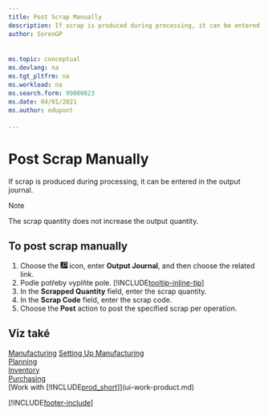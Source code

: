 ```yaml
---
title: Post Scrap Manually
description: If scrap is produced during processing, it can be entered in the output journal. Note that the scrap quantity does not increase the output quantity.
author: SorenGP


ms.topic: conceptual
ms.devlang: na
ms.tgt_pltfrm: na
ms.workload: na
ms.search.form: 99000823
ms.date: 04/01/2021
ms.author: edupont

---
```

# Post Scrap Manually

If scrap is produced during processing, it can be entered in the output journal.

> [!NOTE]
> The scrap quantity does not increase the output quantity.

## To post scrap manually

1. Choose the ![Lightbulb that opens the Tell Me feature.](media/ui-search/search_small.png "Tell me what you want to do") icon, enter **Output Journal**, and then choose the related link.
2. Podle potřeby vyplňte pole. [!INCLUDE[tooltip-inline-tip](includes/tooltip-inline-tip_md.md)]
3. In the **Scrapped Quantity** field, enter the scrap quantity.
4. In the **Scrap Code** field, enter the scrap code.
5. Choose the **Post** action to post the specified scrap per operation.

## Viz také

[Manufacturing](production-manage-manufacturing.md)
[Setting Up Manufacturing](production-configure-production-processes.md)  
[Planning](production-planning.md)  
[Inventory](inventory-manage-inventory.md)  
[Purchasing](purchasing-manage-purchasing.md)  
[Work with [!INCLUDE[prod_short](includes/prod_short.md)]](ui-work-product.md)


[!INCLUDE[footer-include](includes/footer-banner.md)]